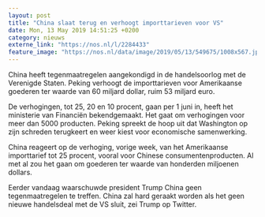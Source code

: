```yaml
---
layout: post
title: "China slaat terug en verhoogt importtarieven voor VS"
date: Mon, 13 May 2019 14:51:25 +0200
category: nieuws
externe_link: "https://nos.nl/l/2284433"
feature_image: "https://nos.nl/data/image/2019/05/13/549675/1008x567.jpg"
---
```


<p>China heeft tegenmaatregelen aangekondigd in de handelsoorlog met de Verenigde Staten. Peking verhoogt de importtarieven voor Amerikaanse goederen ter waarde van 60 miljard dollar, ruim 53 miljard euro.</p>
<p>De verhogingen, tot 25, 20 en 10 procent, gaan per 1 juni in, heeft het ministerie van Financiën bekendgemaakt. Het gaat om verhogingen voor meer dan 5000 producten. Peking spreekt de hoop uit dat Washington op zijn schreden terugkeert en weer kiest voor economische samenwerking.</p>
<p>China reageert op de verhoging, vorige week, van het Amerikaanse importtarief tot 25 procent, vooral voor Chinese consumentenproducten. Al met al zou het gaan om goederen ter waarde van honderden miljoenen dollars.</p>
<p>Eerder vandaag waarschuwde president Trump China geen tegenmaatregelen te treffen. China zal hard geraakt worden als het geen nieuwe handelsdeal met de VS sluit, zei Trump op Twitter.</p>
